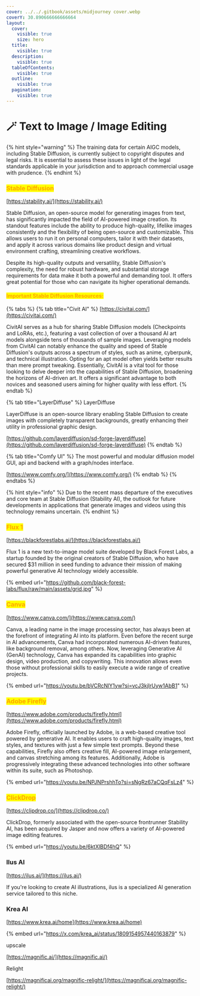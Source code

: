 ```yaml
---
cover: ../../.gitbook/assets/midjourney cover.webp
coverY: 30.890666666666664
layout:
  cover:
    visible: true
    size: hero
  title:
    visible: true
  description:
    visible: true
  tableOfContents:
    visible: true
  outline:
    visible: true
  pagination:
    visible: true
---
```


# 🪄 Text to Image / Image Editing

{% hint style="warning" %}
The training data for certain AIGC models, including Stable Diffusion, is currently subject to copyright disputes and legal risks. It is essential to assess these issues in light of the legal standards applicable in your jurisdiction and to approach commercial usage with prudence.
{% endhint %}



### <mark style="color:orange;">Stable Diffusion</mark>

[https://stability.ai/](https://stability.ai/)

Stable Diffusion, an open-source model for generating images from text, has significantly impacted the field of AI-powered image creation. Its standout features include the ability to produce high-quality, lifelike images consistently and the flexibility of being open-source and customizable. This allows users to run it on personal computers, tailor it with their datasets, and apply it across various domains like product design and virtual environment crafting, streamlining creative workflows.&#x20;

Despite its high-quality outputs and versatility, Stable Diffusion's complexity, the need for robust hardware, and substantial storage requirements for data make it both a powerful and demanding tool. It offers great potential for those who can navigate its higher operational demands.

#### <mark style="color:orange;">Important Stable Diffusion Resources:</mark>

{% tabs %}
{% tab title="Civit AI" %}
[https://civitai.com/](https://civitai.com/)

CivitAI serves as a hub for sharing Stable Diffusion models (Checkpoints and LoRAs, etc.), featuring a vast collection of over a thousand AI art models alongside tens of thousands of sample images. Leveraging models from CivitAI can notably enhance the quality and speed of Stable Diffusion's outputs across a spectrum of styles, such as anime, cyberpunk, and technical illustration. Opting for an apt model often yields better results than mere prompt tweaking. Essentially, CivitAI is a vital tool for those looking to delve deeper into the capabilities of Stable Diffusion, broadening the horizons of AI-driven art. It offers a significant advantage to both novices and seasoned users aiming for higher quality with less effort.
{% endtab %}

{% tab title="LayerDiffuse" %}
LayerDiffuse

LayerDiffuse is an open-source library enabling Stable Diffusion to create images with completely transparent backgrounds, greatly enhancing their utility in professional graphic design.

[https://github.com/layerdiffusion/sd-forge-layerdiffuse](https://github.com/layerdiffusion/sd-forge-layerdiffuse)
{% endtab %}

{% tab title="Comfy UI" %}
The most powerful and modular diffusion model GUI, api and backend with a graph/nodes interface.

[https://www.comfy.org/](https://www.comfy.org/)
{% endtab %}
{% endtabs %}

{% hint style="info" %}
Due to the recent mass departure of the executives and core team at Stable Diffusion (Stability AI), the outlook for future developments in applications that generate images and videos using this technology remains uncertain.
{% endhint %}



### <mark style="color:orange;">Flux 1</mark>

[https://blackforestlabs.ai/](https://blackforestlabs.ai/)

Flux 1 is a new text-to-image model suite developed by Black Forest Labs, a startup founded by the original creators of Stable Diffusion, who have secured $31 million in seed funding to advance their mission of making powerful generative AI technology widely accessible.

{% embed url="https://github.com/black-forest-labs/flux/raw/main/assets/grid.jpg" %}



### <mark style="color:orange;">Canva</mark>

[https://www.canva.com/](https://www.canva.com/)

Canva, a leading name in the image processing sector, has always been at the forefront of integrating AI into its platform. Even before the recent surge in AI advancements, Canva had incorporated numerous AI-driven features, like background removal, among others. Now, leveraging Generative AI (GenAI) technology, Canva has expanded its capabilities into graphic design, video production, and copywriting. This innovation allows even those without professional skills to easily execute a wide range of creative projects.

{% embed url="https://youtu.be/bVCRcNlY1yw?si=vcJ3kjIrUyw1AbB1" %}



### <mark style="color:orange;">Adobe Firefly</mark>

[https://www.adobe.com/products/firefly.html](https://www.adobe.com/products/firefly.html)

Adobe Firefly, officially launched by Adobe, is a web-based creative tool powered by generative AI. It enables users to craft high-quality images, text styles, and textures with just a few simple text prompts. Beyond these capabilities, Firefly also offers creative fill, AI-powered image enlargement, and canvas stretching among its features. Additionally, Adobe is progressively integrating these advanced technologies into other software within its suite, such as Photoshop.

{% embed url="https://youtu.be/NPJNPrshhTo?si=sNgRz67aCQqFsLz4" %}



### <mark style="color:orange;">ClickDrop</mark>

[https://clipdrop.co/](https://clipdrop.co/)

ClickDrop, formerly associated with the open-source frontrunner Stability AI, has been acquired by Jasper and now offers a variety of AI-powered image editing features.

{% embed url="https://youtu.be/6ktXlBDf4hQ" %}



### Ilus AI

[https://ilus.ai/](https://ilus.ai/)

If you're looking to create AI illustrations, ilus is a specialized AI generation service tailored to this niche.&#x20;



### Krea AI

[https://www.krea.ai/home](https://www.krea.ai/home)

{% embed url="https://x.com/krea_ai/status/1809154957440163879" %}

upscale

[https://magnific.ai/](https://magnific.ai/)



Relight

[https://magnificai.org/magnific-relight/](https://magnificai.org/magnific-relight/)

